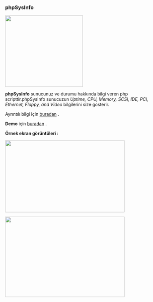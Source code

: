 <html><body><h3>phpSysInfo</h3>
<p><img title="phpSysInfo" src="http://phpsysinfo.sourceforge.net/img/screenshot.jpg" alt="" width="250" height="230"></p>
<p><strong>phpSysInfo</strong> sunucunuz ve durumu hakkında bilgi veren php scripttir.phpSysInfo sunucuzun <em>Uptime, CPU, Memory, SCSI, IDE, PCI, Ethernet, Floppy, and Video</em> bilgilerini size gosterir.</p>
<p>Ayrıntılı bilgi için <a href="http://phpsysinfo.sourceforge.net/">buradan</a> .</p>
<p><strong>Demo</strong> için <a href="http://phpsysinfo.sourceforge.net/phpsysinfo/index.php">buradan</a> .</p>
<p><strong>Örnek ekran görüntüleri :</strong></p>
<p><a href="http://sourceforge.net/dbimage.php?id=249456"><img title="phpSysInfo" src="http://sourceforge.net/dbimage.php?id=249456" alt="" width="384" height="232"></a></p>
<p><a href="http://sourceforge.net/dbimage.php?id=137368"><img title="phpSysInfo" src="http://sourceforge.net/dbimage.php?id=137368" alt="" width="384" height="259"></a></p>
</body></html>